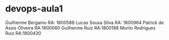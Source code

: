# devops-aula1
 Guilherme Bergamo RA: 1800588
 Lucas Sousa Silva RA: 1800964
Patrick de Assis Oliveira RA:1800060
Guilherme Ruiz RA:1800188
Murilo Rodrigues Ruiz RA:1800430
